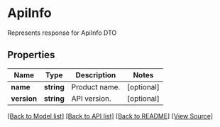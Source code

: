 ﻿# ApiInfo
Represents response for ApiInfo  DTO

## Properties
Name | Type | Description | Notes
------------ | ------------- | ------------- | -------------
**name** | **string** | Product name. | [optional]
**version** | **string** | API version. | [optional]

[[Back to Model list]](../README.md#documentation-for-models) [[Back to API list]](../README.md#documentation-for-api-endpoints) [[Back to README]](../README.md) [[View Source]](../src/Aspose/PDF/Model/ApiInfo.php)

